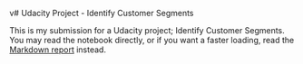 v# Udacity Project - Identify Customer Segments

This is my submission for a Udacity project; Identify Customer Segments. You may read the notebook directly, or if you want a faster loading, read the [Markdown report](report/Identify_Customer_Segments.md) instead.
